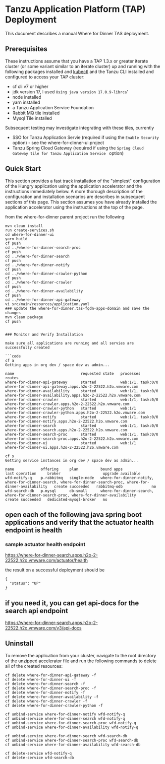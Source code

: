 # Tanzu Application Platform (TAP) Deployment

This document describes a manual Where for Dinner TAS deployment.  

## Prerequisites

These instructions assume that you have a TAP 1.3.x or greater iterate cluster (or some variant similar to an iterate cluster) up and running with the following packages installed and [kubectl](https://kubernetes.io/docs/tasks/tools/) and the Tanzu CLI installed and configured to access your TAP cluster:

* cf cli v7 or higher 
* jdk version 17,  I used `Using java version 17.0.9-librca`'
* node installed
* yarn installed
* a Tanzu Application Service Foundation
* Rabbit MQ tile installed
* Mysql Tile installed

Subsequent testing may investigate integrating with these tiles, currently  
* SSO for Tanzu Application Servie (required if using the `Enable Security` option) - see the where-for-dinner-ui project
* Tanzu Spring Cloud Gateway (required if using the `Spring Cloud Gateway tile for Tanzu Application Service ` option)

## Quick Start

This section provides a fast track installation of the "simplest" configuration of the Hungry application using the application accelerator and the instructions immediately below.  A more thorough description of the configuration and installation scenarios are describes in subsequent sections of this page.  This section assumes you have already installed the application accelerator using the instructions at the top of the page.

from the where-for-dinner parent project
run the following
```code
mvn clean install
run create-services.sh
cd where-for-dinner-ui
yarn build
cf push
cd ../where-for-dinner-search-proc
cf push
cd ../where-for-dinner-search
cf push
cd ../where-for-dinner-notify
cf push
cd ../where-for-dinner-crawler-python
cf push
cd ../where-for-dinner-crawler
cf push
cd ../where-for-dinner-availability
cf push
cd ../where-for-dinner-api-gateway
vi src/main/resources/application.yaml
### update the where-for-dinner.tas-fqdn-apps-domain and save the changes
mvn clean package
cf push


### Monitor and Verify Installation

make sure all applications are running and all servies are successfully created

```code
cf a
Getting apps in org dev / space dev as admin...

name                              requested state   processes           routes
where-for-dinner-api-gateway      started           web:1/1, task:0/0   where-for-dinner-api-gateway.apps.h2o-2-22522.h2o.vmware.com
where-for-dinner-availability     started           web:1/1, task:0/0   where-for-dinner-availability.apps.h2o-2-22522.h2o.vmware.com
where-for-dinner-crawler          started           web:1/1, task:0/0   where-for-dinner-crawler.apps.h2o-2-22522.h2o.vmware.com
where-for-dinner-crawler-python   started           web:1/1             where-for-dinner-crawler-python.apps.h2o-2-22522.h2o.vmware.com
where-for-dinner-notify           started           web:1/1, task:0/0   where-for-dinner-notify.apps.h2o-2-22522.h2o.vmware.com
where-for-dinner-search           started           web:1/1, task:0/0   where-for-dinner-search.apps.h2o-2-22522.h2o.vmware.com
where-for-dinner-search-proc      started           web:1/1, task:0/0   where-for-dinner-search-proc.apps.h2o-2-22522.h2o.vmware.com
where-for-dinner-ui               started           web:1/1             where-for-dinner-ui.apps.h2o-2-22522.h2o.vmware.com

```

```code
cf s
Getting service instances in org dev / space dev as admin...

name            offering     plan          bound apps                                                                                                      last operation     broker                   upgrade available
wfd-notify-q    p.rabbitmq   single-node   where-for-dinner-notify, where-for-dinner-search, where-for-dinner-search-proc, where-for-dinner-availability   create succeeded   rabbitmq-odb             no
wfd-search-db   p.mysql      db-small      where-for-dinner-search, where-for-dinner-search-proc, where-for-dinner-availability                            create succeeded   dedicated-mysql-broker   no
```

## open each of the following java spring boot applications and verify that the actuator health endpoint is health
### sample actuator health endpoint
https://where-for-dinner-search.apps.h2o-2-22522.h2o.vmware.com/actuator/health

the result on a successful deployment should be 
```code
{
  "status": "UP"
}
```

## if you need it, you can get api-docs for the search api endpoint 
https://where-for-dinner-search.apps.h2o-2-22522.h2o.vmware.com/v3/api-docs


## Uninstall


To remove the application from your cluster, navigate to the root directory of the unzipped accelerator file and run the following commands to delete all of the created resources:

```
cf delete where-for-dinner-api-gateway -f 
cf delete where-for-dinner-ui -f
cf delete where-for-dinner-search -f
cf delete where-for-dinner-search-proc -f
cf delete where-for-dinner-notify -f
cf delete where-for-dinner-availability -f
cf delete where-for-dinner-crawler -f
cf delete where-for-dinner-crawler-python -f

cf unbind-service where-for-dinner-notify wfd-notify-q
cf unbind-service where-for-dinner-search wfd-notify-q
cf unbind-service where-for-dinner-search-proc wfd-notify-q
cf unbind-service where-for-dinner-availability wfd-notify-q

cf unbind-service where-for-dinner-search wfd-search-db
cf unbind-service where-for-dinner-search-proc wfd-search-db
cf unbind-service where-for-dinner-availability wfd-search-db

cf delete-service wfd-notify-q
cf delete-service wfd-search-db

```
